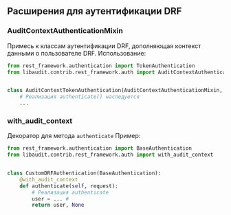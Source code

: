 ## Расширения для аутентификации DRF

### AuditContextAuthenticationMixin

Примесь к классам аутентификации DRF, дополняющая контекст данными о пользователе DRF.
Использование:
```python
from rest_framework.authentication import TokenAuthentication 
from libaudit.contrib.rest_framework.auth import AuditContextAuthenticationMixin


class AuditContextTokenAuthentication(AuditContextAuthenticationMixin, TokenAuthentication):
    # Реализация authenticate() наследуется
    ...
```

### with_audit_context
Декоратор для метода `authenticate`
Пример:
```python
from rest_framework.authentication import BaseAuthentication
from libaudit.contrib.rest_framework.auth import with_audit_context


class CustomDRFAuthentication(BaseAuthentication):
    @with_audit_context
    def authenticate(self, request):
        # Реализация authenticate
        user = ... # 
        return user, None
```
